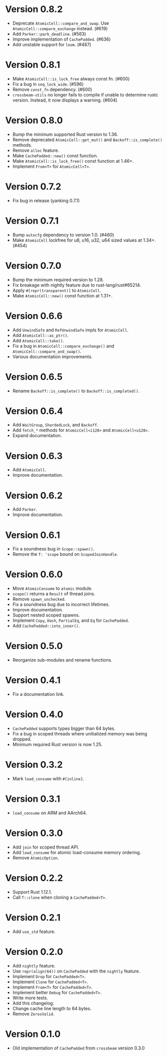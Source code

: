 # Version 0.8.2

- Deprecate `AtomicCell::compare_and_swap`. Use `AtomicCell::compare_exchange` instead. (#619)
- Add `Parker::park_deadline`. (#563)
- Improve implementation of `CachePadded`. (#636)
- Add unstable support for `loom`. (#487)

# Version 0.8.1

- Make `AtomicCell::is_lock_free` always const fn. (#600)
- Fix a bug in `seq_lock_wide`. (#596)
- Remove `const_fn` dependency. (#600)
- `crossbeam-utils` no longer fails to compile if unable to determine rustc version. Instead, it now displays a warning. (#604)

# Version 0.8.0

- Bump the minimum supported Rust version to 1.36.
- Remove deprecated `AtomicCell::get_mut()` and `Backoff::is_complete()` methods.
- Remove `alloc` feature.
- Make `CachePadded::new()` const function.
- Make `AtomicCell::is_lock_free()` const function at 1.46+.
- Implement `From<T>` for `AtomicCell<T>`.

# Version 0.7.2

- Fix bug in release (yanking 0.7.1)

# Version 0.7.1

- Bump `autocfg` dependency to version 1.0. (#460)
- Make `AtomicCell` lockfree for u8, u16, u32, u64 sized values at 1.34+. (#454)

# Version 0.7.0

- Bump the minimum required version to 1.28.
- Fix breakage with nightly feature due to rust-lang/rust#65214.
- Apply `#[repr(transparent)]` to `AtomicCell`.
- Make `AtomicCell::new()` const function at 1.31+.

# Version 0.6.6

- Add `UnwindSafe` and `RefUnwindSafe` impls for `AtomicCell`.
- Add `AtomicCell::as_ptr()`.
- Add `AtomicCell::take()`.
- Fix a bug in `AtomicCell::compare_exchange()` and `AtomicCell::compare_and_swap()`.
- Various documentation improvements.

# Version 0.6.5

- Rename `Backoff::is_complete()` to `Backoff::is_completed()`.

# Version 0.6.4

- Add `WaitGroup`, `ShardedLock`, and `Backoff`.
- Add `fetch_*` methods for `AtomicCell<i128>` and `AtomicCell<u128>`.
- Expand documentation.

# Version 0.6.3

- Add `AtomicCell`.
- Improve documentation.

# Version 0.6.2

- Add `Parker`.
- Improve documentation.

# Version 0.6.1

- Fix a soundness bug in `Scope::spawn()`.
- Remove the `T: 'scope` bound on `ScopedJoinHandle`.

# Version 0.6.0

- Move `AtomicConsume` to `atomic` module.
- `scope()` returns a `Result` of thread joins.
- Remove `spawn_unchecked`.
- Fix a soundness bug due to incorrect lifetimes.
- Improve documentation.
- Support nested scoped spawns.
- Implement `Copy`, `Hash`, `PartialEq`, and `Eq` for `CachePadded`.
- Add `CachePadded::into_inner()`.

# Version 0.5.0

- Reorganize sub-modules and rename functions.

# Version 0.4.1

- Fix a documentation link.

# Version 0.4.0

- `CachePadded` supports types bigger than 64 bytes.
- Fix a bug in scoped threads where unitialized memory was being dropped.
- Minimum required Rust version is now 1.25.

# Version 0.3.2

- Mark `load_consume` with `#[inline]`.

# Version 0.3.1

- `load_consume` on ARM and AArch64.

# Version 0.3.0

- Add `join` for scoped thread API.
- Add `load_consume` for atomic load-consume memory ordering.
- Remove `AtomicOption`.

# Version 0.2.2

- Support Rust 1.12.1.
- Call `T::clone` when cloning a `CachePadded<T>`.

# Version 0.2.1

- Add `use_std` feature.

# Version 0.2.0

- Add `nightly` feature.
- Use `repr(align(64))` on `CachePadded` with the `nightly` feature.
- Implement `Drop` for `CachePadded<T>`.
- Implement `Clone` for `CachePadded<T>`.
- Implement `From<T>` for `CachePadded<T>`.
- Implement better `Debug` for `CachePadded<T>`.
- Write more tests.
- Add this changelog.
- Change cache line length to 64 bytes.
- Remove `ZerosValid`.

# Version 0.1.0

- Old implementation of `CachePadded` from `crossbeam` version 0.3.0

